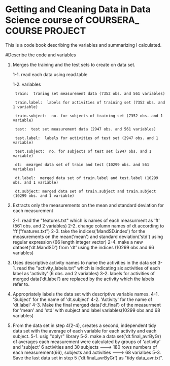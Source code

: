 Getting and Cleaning Data in Data Science course of COURSERA_ COURSE PROJECT
====================================================================================

This is a code book describing the variables and summarizing I calculated.

#Describe the code and variables

1. Merges the training and the test sets to create on data set.

	1-1. read each data using read.table
	
	1-2. variables
	
		train:  traning set measurement data (7352 obs. and 561 variables)
		
		train.label:  labels for activities of training set (7352 obs. and 1 variable)
		
		train.subject:  no. for subjects of training set (7352 obs. and 1 variable)
		
		test:  test set measurement data (2947 obs. and 561 variables)
		
		test.label:  labels for activities of test set (2947 obs. and 1 variable)
		
		test.subject:  no. for subjects of test set (2947 obs. and 1 variable)
		
		dt:  mearged data set of train and test (10299 obs. and 561 variables)
		
		dt.label:  merged data set of train.label and test.label (10299 obs. and 1 variable)
		
		dt.subject: merged data set of train.subject and train.subject (10299 obs. and 1 variable)
		
2. Extracts only the measurements on the mean and standard deviation for each measurement

	2-1. read the "features.txt" which is names of each measurment as 'ft' (561 obs. and 2 variables)
	2-2. change column names of dt according to 'ft'("features.txt")
	2-3. take the indices('MandSD.index') for the measurements on the mean('mean') and standard deviation('std') using regular expression (66 length integer vector)
	2-4. make a new dataset('dt.MandSD') from 'dt' using the indices (10299 obs and 66 variables)
3. Uses descriptive activity names to name the activities in the data set
	3-1. read the "activity_labels.txt" which is indicating six activities of each label as 'activity' (6 obs. and 2 variables)
	3-2. labels for activities of merged data('dt.label') are replaced by the activity which the labels refer to.
4. Appropriately labels the data set with descriptive variable names. 
	4-1. 'Subject' for the name of 'dt.subject' 
	4-2. 'Activity' for the name of 'dt.label'
	4-3. Make the final merged data('dt.final') of the measurment for 'mean' and 'std' with subject and label variables(10299 obs and 68 variables)
5. From the data set in step 4(2-4), creates a second, independent tidy data set with the average of each variable for each activity and each subject.
	5-1. usig "dplyr" library
	5-2. make a data set('dt.final_avrByGr) of averages each measurement were calculated by groups of 'activity' and 'subject'
		6 activities and 30 subjects ---> 180 rows
	        numbers of each measurement(66), subjects and activities ---> 68 varialbes
	5-3. Save the last data set in step 5 ('dt.final_avrByGr') as "tidy data_avr.txt".
